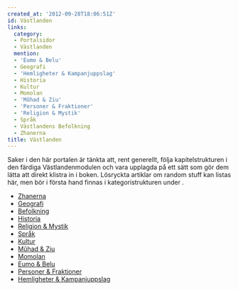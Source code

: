 ```yaml
---
created_at: '2012-09-28T18:06:51Z'
id: Västlanden
links:
  category:
  - Portalsidor
  - Västlanden
  mention:
  - 'Eumo & Belu'
  - Geografi
  - 'Hemligheter & Kampanjuppslag'
  - Historia
  - Kultur
  - Momolan
  - 'Mûhad & Ziu'
  - 'Personer & Fraktioner'
  - 'Religion & Mystik'
  - Språk
  - Västlandens Befolkning
  - Zhanerna
title: Västlanden
---
```


Saker i den här portalen är tänkta att, rent generellt, följa kapitelstrukturen i den färdiga
Västlandenmodulen och vara upplagda på ett sätt som gör dem lätta att direkt klistra in i boken.
Lösryckta artiklar om random stuff kan listas här, men bör i första hand finnas i kategoristrukturen
under .

-   [Zhanerna]
-   [Geografi]
-   [Befolkning]
-   [Historia]
-   [Religion & Mystik]
-   [Språk]
-   [Kultur]
-   [Mûhad & Ziu]
-   [Momolan]
-   [Eumo & Belu]
-   [Personer & Fraktioner]
-   [Hemligheter & Kampanjuppslag]

  [Zhanerna]: Zhanerna
  [Geografi]: Geografi
  [Befolkning]: Västlandens_Befolkning
  [Historia]: Historia
  [Religion & Mystik]: Religion__Mystik
  [Språk]: Språk
  [Kultur]: Kultur
  [Mûhad & Ziu]: Mûhad__Ziu
  [Momolan]: Momolan
  [Eumo & Belu]: Eumo__Belu
  [Personer & Fraktioner]: Personer__Fraktioner
  [Hemligheter & Kampanjuppslag]: Hemligheter__Kampanjuppslag